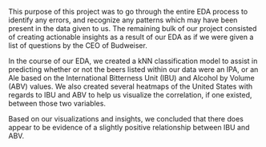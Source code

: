 This purpose of this project was to go through the entire EDA process to identify any errors, and recognize any patterns which may have been present in the data given to us. The remaining bulk of our project consisted of creating actionable insights as a result of our EDA as if we were given a list of questions by the CEO of Budweiser.

In the course of our EDA, we created a kNN classification model to assist in predicting whether or not the beers listed within our data were an IPA, or an Ale based on the International Bitterness Unit (IBU) and Alcohol by Volume (ABV) values. We also created several heatmaps of the United States with regards to IBU and ABV to help us visualize the correlation, if one existed, between those two variables. 

Based on our visualizations and insights, we concluded that there does appear to be evidence of a slightly positive relationship between IBU and ABV.
